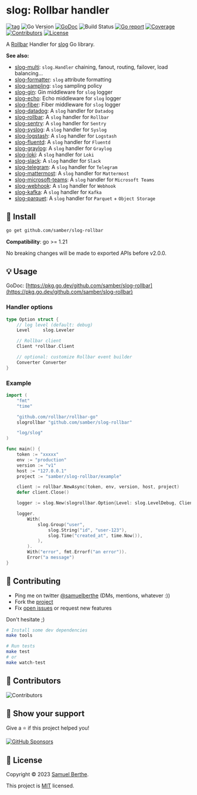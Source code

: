 
# slog: Rollbar handler

[![tag](https://img.shields.io/github/tag/samber/slog-rollbar.svg)](https://github.com/samber/slog-rollbar/releases)
![Go Version](https://img.shields.io/badge/Go-%3E%3D%201.21-%23007d9c)
[![GoDoc](https://godoc.org/github.com/samber/slog-rollbar?status.svg)](https://pkg.go.dev/github.com/samber/slog-rollbar)
![Build Status](https://github.com/samber/slog-rollbar/actions/workflows/test.yml/badge.svg)
[![Go report](https://goreportcard.com/badge/github.com/samber/slog-rollbar)](https://goreportcard.com/report/github.com/samber/slog-rollbar)
[![Coverage](https://img.shields.io/codecov/c/github/samber/slog-rollbar)](https://codecov.io/gh/samber/slog-rollbar)
[![Contributors](https://img.shields.io/github/contributors/samber/slog-rollbar)](https://github.com/samber/slog-rollbar/graphs/contributors)
[![License](https://img.shields.io/github/license/samber/slog-rollbar)](./LICENSE)

A [Rollbar](https://rollbar.com) Handler for [slog](https://pkg.go.dev/log/slog) Go library.

**See also:**

- [slog-multi](https://github.com/samber/slog-multi): `slog.Handler` chaining, fanout, routing, failover, load balancing...
- [slog-formatter](https://github.com/samber/slog-formatter): `slog` attribute formatting
- [slog-sampling](https://github.com/samber/slog-sampling): `slog` sampling policy
- [slog-gin](https://github.com/samber/slog-gin): Gin middleware for `slog` logger
- [slog-echo](https://github.com/samber/slog-echo): Echo middleware for `slog` logger
- [slog-fiber](https://github.com/samber/slog-fiber): Fiber middleware for `slog` logger
- [slog-datadog](https://github.com/samber/slog-datadog): A `slog` handler for `Datadog`
- [slog-rollbar](https://github.com/samber/slog-rollbar): A `slog` handler for `Rollbar`
- [slog-sentry](https://github.com/samber/slog-sentry): A `slog` handler for `Sentry`
- [slog-syslog](https://github.com/samber/slog-syslog): A `slog` handler for `Syslog`
- [slog-logstash](https://github.com/samber/slog-logstash): A `slog` handler for `Logstash`
- [slog-fluentd](https://github.com/samber/slog-fluentd): A `slog` handler for `Fluentd`
- [slog-graylog](https://github.com/samber/slog-graylog): A `slog` handler for `Graylog`
- [slog-loki](https://github.com/samber/slog-loki): A `slog` handler for `Loki`
- [slog-slack](https://github.com/samber/slog-slack): A `slog` handler for `Slack`
- [slog-telegram](https://github.com/samber/slog-telegram): A `slog` handler for `Telegram`
- [slog-mattermost](https://github.com/samber/slog-mattermost): A `slog` handler for `Mattermost`
- [slog-microsoft-teams](https://github.com/samber/slog-microsoft-teams): A `slog` handler for `Microsoft Teams`
- [slog-webhook](https://github.com/samber/slog-webhook): A `slog` handler for `Webhook`
- [slog-kafka](https://github.com/samber/slog-kafka): A `slog` handler for `Kafka`
- [slog-parquet](https://github.com/samber/slog-parquet): A `slog` handler for `Parquet` + `Object Storage`

## 🚀 Install

```sh
go get github.com/samber/slog-rollbar
```

**Compatibility**: go >= 1.21

No breaking changes will be made to exported APIs before v2.0.0.

## 💡 Usage

GoDoc: [https://pkg.go.dev/github.com/samber/slog-rollbar](https://pkg.go.dev/github.com/samber/slog-rollbar)

### Handler options

```go
type Option struct {
    // log level (default: debug)
	Level     slog.Leveler

	// Rollbar client
	Client *rollbar.Client

	// optional: customize Rollbar event builder
	Converter Converter
}
```

### Example

```go
import (
	"fmt"
	"time"

	"github.com/rollbar/rollbar-go"
	slogrollbar "github.com/samber/slog-rollbar"

	"log/slog"
)

func main() {
	token := "xxxxx"
	env := "production"
	version := "v1"
	host := "127.0.0.1"
	project := "samber/slog-rollbar/example"

	client := rollbar.NewAsync(token, env, version, host, project)
	defer client.Close()

	logger := slog.New(slogrollbar.Option{Level: slog.LevelDebug, Client: client}.NewRollbarHandler())

	logger.
		With(
			slog.Group("user",
				slog.String("id", "user-123"),
				slog.Time("created_at", time.Now()),
			),
		).
		With("error", fmt.Errorf("an error")).
		Error("a message")
}
```

## 🤝 Contributing

- Ping me on twitter [@samuelberthe](https://twitter.com/samuelberthe) (DMs, mentions, whatever :))
- Fork the [project](https://github.com/samber/slog-rollbar)
- Fix [open issues](https://github.com/samber/slog-rollbar/issues) or request new features

Don't hesitate ;)

```bash
# Install some dev dependencies
make tools

# Run tests
make test
# or
make watch-test
```

## 👤 Contributors

![Contributors](https://contrib.rocks/image?repo=samber/slog-rollbar)

## 💫 Show your support

Give a ⭐️ if this project helped you!

[![GitHub Sponsors](https://img.shields.io/github/sponsors/samber?style=for-the-badge)](https://github.com/sponsors/samber)

## 📝 License

Copyright © 2023 [Samuel Berthe](https://github.com/samber).

This project is [MIT](./LICENSE) licensed.
